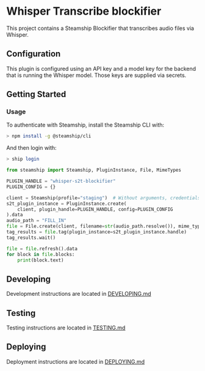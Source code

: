 # Whisper Transcribe blockifier

This project contains a Steamship Blockifier that transcribes audio files via Whisper.

## Configuration

This plugin is configured using an API key and a model key for the backend that is running the Whisper model. Those keys
are supplied via secrets.

## Getting Started

### Usage

To authenticate with Steamship, install the Steamship CLI with:

```bash
> npm install -g @steamship/cli
```

And then login with:

```bash
> ship login
```

```python
from steamship import Steamship, PluginInstance, File, MimeTypes

PLUGIN_HANDLE = "whisper-s2t-blockifier"
PLUGIN_CONFIG = {}

client = Steamship(profile="staging")  # Without arguments, credentials in ~/.steamship.json will be used.
s2t_plugin_instance = PluginInstance.create(
    client, plugin_handle=PLUGIN_HANDLE, config=PLUGIN_CONFIG
).data
audio_path = "FILL_IN"
file = File.create(client, filename=str(audio_path.resolve()), mime_type=MimeTypes.MP3).data
tag_results = file.tag(plugin_instance=s2t_plugin_instance.handle)
tag_results.wait()

file = file.refresh().data
for block in file.blocks:
    print(block.text)
```

## Developing

Development instructions are located in [DEVELOPING.md](DEVELOPING.md)

## Testing

Testing instructions are located in [TESTING.md](TESTING.md)

## Deploying

Deployment instructions are located in [DEPLOYING.md](DEPLOYING.md)
